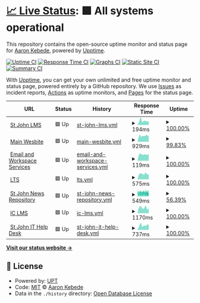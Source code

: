# [📈 Live Status](https://sys.stjohn.edu.et): <!--live status--> **🟩 All systems operational**

This repository contains the open-source uptime monitor and status page for [Aaron Kebede](www.kebede.org), powered by [Upptime](https://github.com/upptime/upptime).

[![Uptime CI](https://github.com/aaronkebede/s/workflows/Uptime%20CI/badge.svg)](https://github.com/aaronkebede/s/actions?query=workflow%3A%22Uptime+CI%22)
[![Response Time CI](https://github.com/aaronkebede/s/workflows/Response%20Time%20CI/badge.svg)](https://github.com/aaronkebede/s/actions?query=workflow%3A%22Response+Time+CI%22)
[![Graphs CI](https://github.com/aaronkebede/s/workflows/Graphs%20CI/badge.svg)](https://github.com/aaronkebede/s/actions?query=workflow%3A%22Graphs+CI%22)
[![Static Site CI](https://github.com/aaronkebede/s/workflows/Static%20Site%20CI/badge.svg)](https://github.com/aaronkebede/s/actions?query=workflow%3A%22Static+Site+CI%22)
[![Summary CI](https://github.com/aaronkebede/s/workflows/Summary%20CI/badge.svg)](https://github.com/aaronkebede/s/actions?query=workflow%3A%22Summary+CI%22)

With [Upptime](https://upptime.js.org), you can get your own unlimited and free uptime monitor and status page, powered entirely by a GitHub repository. We use [Issues](https://github.com/aaronkebede/s/issues) as incident reports, [Actions](https://github.com/aaronkebede/s/actions) as uptime monitors, and [Pages](https://sys.stjohn.edu.et) for the status page.

<!--start: status pages-->
<!-- This summary is generated by Upptime (https://github.com/upptime/upptime) -->
<!-- Do not edit this manually, your changes will be overwritten -->
<!-- prettier-ignore -->
| URL | Status | History | Response Time | Uptime |
| --- | ------ | ------- | ------------- | ------ |
| <img alt="" src="https://icons.duckduckgo.com/ip3/classroom.google.com.ico" height="13"> [St John LMS](https://classroom.google.com/a/stjohn.edu.et) | 🟩 Up | [st-john-lms.yml](https://github.com/aaronkebede/sj-status/commits/HEAD/history/st-john-lms.yml) | <details><summary><img alt="Response time graph" src="./graphs/st-john-lms/response-time-week.png" height="20"> 194ms</summary><br><a href="https://sys.stjohn.edu.et/history/st-john-lms"><img alt="Response time 3364" src="https://img.shields.io/endpoint?url=https%3A%2F%2Fraw.githubusercontent.com%2Faaronkebede%2Fsj-status%2FHEAD%2Fapi%2Fst-john-lms%2Fresponse-time.json"></a><br><a href="https://sys.stjohn.edu.et/history/st-john-lms"><img alt="24-hour response time 186" src="https://img.shields.io/endpoint?url=https%3A%2F%2Fraw.githubusercontent.com%2Faaronkebede%2Fsj-status%2FHEAD%2Fapi%2Fst-john-lms%2Fresponse-time-day.json"></a><br><a href="https://sys.stjohn.edu.et/history/st-john-lms"><img alt="7-day response time 194" src="https://img.shields.io/endpoint?url=https%3A%2F%2Fraw.githubusercontent.com%2Faaronkebede%2Fsj-status%2FHEAD%2Fapi%2Fst-john-lms%2Fresponse-time-week.json"></a><br><a href="https://sys.stjohn.edu.et/history/st-john-lms"><img alt="30-day response time 205" src="https://img.shields.io/endpoint?url=https%3A%2F%2Fraw.githubusercontent.com%2Faaronkebede%2Fsj-status%2FHEAD%2Fapi%2Fst-john-lms%2Fresponse-time-month.json"></a><br><a href="https://sys.stjohn.edu.et/history/st-john-lms"><img alt="1-year response time 3364" src="https://img.shields.io/endpoint?url=https%3A%2F%2Fraw.githubusercontent.com%2Faaronkebede%2Fsj-status%2FHEAD%2Fapi%2Fst-john-lms%2Fresponse-time-year.json"></a></details> | <details><summary><a href="https://sys.stjohn.edu.et/history/st-john-lms">100.00%</a></summary><a href="https://sys.stjohn.edu.et/history/st-john-lms"><img alt="All-time uptime 99.42%" src="https://img.shields.io/endpoint?url=https%3A%2F%2Fraw.githubusercontent.com%2Faaronkebede%2Fsj-status%2FHEAD%2Fapi%2Fst-john-lms%2Fuptime.json"></a><br><a href="https://sys.stjohn.edu.et/history/st-john-lms"><img alt="24-hour uptime 100.00%" src="https://img.shields.io/endpoint?url=https%3A%2F%2Fraw.githubusercontent.com%2Faaronkebede%2Fsj-status%2FHEAD%2Fapi%2Fst-john-lms%2Fuptime-day.json"></a><br><a href="https://sys.stjohn.edu.et/history/st-john-lms"><img alt="7-day uptime 100.00%" src="https://img.shields.io/endpoint?url=https%3A%2F%2Fraw.githubusercontent.com%2Faaronkebede%2Fsj-status%2FHEAD%2Fapi%2Fst-john-lms%2Fuptime-week.json"></a><br><a href="https://sys.stjohn.edu.et/history/st-john-lms"><img alt="30-day uptime 100.00%" src="https://img.shields.io/endpoint?url=https%3A%2F%2Fraw.githubusercontent.com%2Faaronkebede%2Fsj-status%2FHEAD%2Fapi%2Fst-john-lms%2Fuptime-month.json"></a><br><a href="https://sys.stjohn.edu.et/history/st-john-lms"><img alt="1-year uptime 99.42%" src="https://img.shields.io/endpoint?url=https%3A%2F%2Fraw.githubusercontent.com%2Faaronkebede%2Fsj-status%2FHEAD%2Fapi%2Fst-john-lms%2Fuptime-year.json"></a></details>
| <img alt="" src="https://icons.duckduckgo.com/ip3/stjohn.edu.et.ico" height="13"> [Main Wesbite](https://stjohn.edu.et) | 🟩 Up | [main-wesbite.yml](https://github.com/aaronkebede/sj-status/commits/HEAD/history/main-wesbite.yml) | <details><summary><img alt="Response time graph" src="./graphs/main-wesbite/response-time-week.png" height="20"> 929ms</summary><br><a href="https://sys.stjohn.edu.et/history/main-wesbite"><img alt="Response time 765" src="https://img.shields.io/endpoint?url=https%3A%2F%2Fraw.githubusercontent.com%2Faaronkebede%2Fsj-status%2FHEAD%2Fapi%2Fmain-wesbite%2Fresponse-time.json"></a><br><a href="https://sys.stjohn.edu.et/history/main-wesbite"><img alt="24-hour response time 947" src="https://img.shields.io/endpoint?url=https%3A%2F%2Fraw.githubusercontent.com%2Faaronkebede%2Fsj-status%2FHEAD%2Fapi%2Fmain-wesbite%2Fresponse-time-day.json"></a><br><a href="https://sys.stjohn.edu.et/history/main-wesbite"><img alt="7-day response time 929" src="https://img.shields.io/endpoint?url=https%3A%2F%2Fraw.githubusercontent.com%2Faaronkebede%2Fsj-status%2FHEAD%2Fapi%2Fmain-wesbite%2Fresponse-time-week.json"></a><br><a href="https://sys.stjohn.edu.et/history/main-wesbite"><img alt="30-day response time 1044" src="https://img.shields.io/endpoint?url=https%3A%2F%2Fraw.githubusercontent.com%2Faaronkebede%2Fsj-status%2FHEAD%2Fapi%2Fmain-wesbite%2Fresponse-time-month.json"></a><br><a href="https://sys.stjohn.edu.et/history/main-wesbite"><img alt="1-year response time 765" src="https://img.shields.io/endpoint?url=https%3A%2F%2Fraw.githubusercontent.com%2Faaronkebede%2Fsj-status%2FHEAD%2Fapi%2Fmain-wesbite%2Fresponse-time-year.json"></a></details> | <details><summary><a href="https://sys.stjohn.edu.et/history/main-wesbite">99.83%</a></summary><a href="https://sys.stjohn.edu.et/history/main-wesbite"><img alt="All-time uptime 99.85%" src="https://img.shields.io/endpoint?url=https%3A%2F%2Fraw.githubusercontent.com%2Faaronkebede%2Fsj-status%2FHEAD%2Fapi%2Fmain-wesbite%2Fuptime.json"></a><br><a href="https://sys.stjohn.edu.et/history/main-wesbite"><img alt="24-hour uptime 100.00%" src="https://img.shields.io/endpoint?url=https%3A%2F%2Fraw.githubusercontent.com%2Faaronkebede%2Fsj-status%2FHEAD%2Fapi%2Fmain-wesbite%2Fuptime-day.json"></a><br><a href="https://sys.stjohn.edu.et/history/main-wesbite"><img alt="7-day uptime 99.83%" src="https://img.shields.io/endpoint?url=https%3A%2F%2Fraw.githubusercontent.com%2Faaronkebede%2Fsj-status%2FHEAD%2Fapi%2Fmain-wesbite%2Fuptime-week.json"></a><br><a href="https://sys.stjohn.edu.et/history/main-wesbite"><img alt="30-day uptime 99.51%" src="https://img.shields.io/endpoint?url=https%3A%2F%2Fraw.githubusercontent.com%2Faaronkebede%2Fsj-status%2FHEAD%2Fapi%2Fmain-wesbite%2Fuptime-month.json"></a><br><a href="https://sys.stjohn.edu.et/history/main-wesbite"><img alt="1-year uptime 99.85%" src="https://img.shields.io/endpoint?url=https%3A%2F%2Fraw.githubusercontent.com%2Faaronkebede%2Fsj-status%2FHEAD%2Fapi%2Fmain-wesbite%2Fuptime-year.json"></a></details>
| <img alt="" src="https://icons.duckduckgo.com/ip3/mail.google.com.ico" height="13"> [Email and Workspace Services](https://mail.google.com/a/stjohn.edu.et) | 🟩 Up | [email-and-workspace-services.yml](https://github.com/aaronkebede/sj-status/commits/HEAD/history/email-and-workspace-services.yml) | <details><summary><img alt="Response time graph" src="./graphs/email-and-workspace-services/response-time-week.png" height="20"> 119ms</summary><br><a href="https://sys.stjohn.edu.et/history/email-and-workspace-services"><img alt="Response time 3229" src="https://img.shields.io/endpoint?url=https%3A%2F%2Fraw.githubusercontent.com%2Faaronkebede%2Fsj-status%2FHEAD%2Fapi%2Femail-and-workspace-services%2Fresponse-time.json"></a><br><a href="https://sys.stjohn.edu.et/history/email-and-workspace-services"><img alt="24-hour response time 133" src="https://img.shields.io/endpoint?url=https%3A%2F%2Fraw.githubusercontent.com%2Faaronkebede%2Fsj-status%2FHEAD%2Fapi%2Femail-and-workspace-services%2Fresponse-time-day.json"></a><br><a href="https://sys.stjohn.edu.et/history/email-and-workspace-services"><img alt="7-day response time 119" src="https://img.shields.io/endpoint?url=https%3A%2F%2Fraw.githubusercontent.com%2Faaronkebede%2Fsj-status%2FHEAD%2Fapi%2Femail-and-workspace-services%2Fresponse-time-week.json"></a><br><a href="https://sys.stjohn.edu.et/history/email-and-workspace-services"><img alt="30-day response time 122" src="https://img.shields.io/endpoint?url=https%3A%2F%2Fraw.githubusercontent.com%2Faaronkebede%2Fsj-status%2FHEAD%2Fapi%2Femail-and-workspace-services%2Fresponse-time-month.json"></a><br><a href="https://sys.stjohn.edu.et/history/email-and-workspace-services"><img alt="1-year response time 3229" src="https://img.shields.io/endpoint?url=https%3A%2F%2Fraw.githubusercontent.com%2Faaronkebede%2Fsj-status%2FHEAD%2Fapi%2Femail-and-workspace-services%2Fresponse-time-year.json"></a></details> | <details><summary><a href="https://sys.stjohn.edu.et/history/email-and-workspace-services">100.00%</a></summary><a href="https://sys.stjohn.edu.et/history/email-and-workspace-services"><img alt="All-time uptime 99.43%" src="https://img.shields.io/endpoint?url=https%3A%2F%2Fraw.githubusercontent.com%2Faaronkebede%2Fsj-status%2FHEAD%2Fapi%2Femail-and-workspace-services%2Fuptime.json"></a><br><a href="https://sys.stjohn.edu.et/history/email-and-workspace-services"><img alt="24-hour uptime 100.00%" src="https://img.shields.io/endpoint?url=https%3A%2F%2Fraw.githubusercontent.com%2Faaronkebede%2Fsj-status%2FHEAD%2Fapi%2Femail-and-workspace-services%2Fuptime-day.json"></a><br><a href="https://sys.stjohn.edu.et/history/email-and-workspace-services"><img alt="7-day uptime 100.00%" src="https://img.shields.io/endpoint?url=https%3A%2F%2Fraw.githubusercontent.com%2Faaronkebede%2Fsj-status%2FHEAD%2Fapi%2Femail-and-workspace-services%2Fuptime-week.json"></a><br><a href="https://sys.stjohn.edu.et/history/email-and-workspace-services"><img alt="30-day uptime 100.00%" src="https://img.shields.io/endpoint?url=https%3A%2F%2Fraw.githubusercontent.com%2Faaronkebede%2Fsj-status%2FHEAD%2Fapi%2Femail-and-workspace-services%2Fuptime-month.json"></a><br><a href="https://sys.stjohn.edu.et/history/email-and-workspace-services"><img alt="1-year uptime 99.43%" src="https://img.shields.io/endpoint?url=https%3A%2F%2Fraw.githubusercontent.com%2Faaronkebede%2Fsj-status%2FHEAD%2Fapi%2Femail-and-workspace-services%2Fuptime-year.json"></a></details>
| <img alt="" src="https://icons.duckduckgo.com/ip3/lts.stjohn.edu.et.ico" height="13"> [LTS](https://lts.stjohn.edu.et) | 🟩 Up | [lts.yml](https://github.com/aaronkebede/sj-status/commits/HEAD/history/lts.yml) | <details><summary><img alt="Response time graph" src="./graphs/lts/response-time-week.png" height="20"> 575ms</summary><br><a href="https://sys.stjohn.edu.et/history/lts"><img alt="Response time 634" src="https://img.shields.io/endpoint?url=https%3A%2F%2Fraw.githubusercontent.com%2Faaronkebede%2Fsj-status%2FHEAD%2Fapi%2Flts%2Fresponse-time.json"></a><br><a href="https://sys.stjohn.edu.et/history/lts"><img alt="24-hour response time 538" src="https://img.shields.io/endpoint?url=https%3A%2F%2Fraw.githubusercontent.com%2Faaronkebede%2Fsj-status%2FHEAD%2Fapi%2Flts%2Fresponse-time-day.json"></a><br><a href="https://sys.stjohn.edu.et/history/lts"><img alt="7-day response time 575" src="https://img.shields.io/endpoint?url=https%3A%2F%2Fraw.githubusercontent.com%2Faaronkebede%2Fsj-status%2FHEAD%2Fapi%2Flts%2Fresponse-time-week.json"></a><br><a href="https://sys.stjohn.edu.et/history/lts"><img alt="30-day response time 575" src="https://img.shields.io/endpoint?url=https%3A%2F%2Fraw.githubusercontent.com%2Faaronkebede%2Fsj-status%2FHEAD%2Fapi%2Flts%2Fresponse-time-month.json"></a><br><a href="https://sys.stjohn.edu.et/history/lts"><img alt="1-year response time 634" src="https://img.shields.io/endpoint?url=https%3A%2F%2Fraw.githubusercontent.com%2Faaronkebede%2Fsj-status%2FHEAD%2Fapi%2Flts%2Fresponse-time-year.json"></a></details> | <details><summary><a href="https://sys.stjohn.edu.et/history/lts">100.00%</a></summary><a href="https://sys.stjohn.edu.et/history/lts"><img alt="All-time uptime 99.94%" src="https://img.shields.io/endpoint?url=https%3A%2F%2Fraw.githubusercontent.com%2Faaronkebede%2Fsj-status%2FHEAD%2Fapi%2Flts%2Fuptime.json"></a><br><a href="https://sys.stjohn.edu.et/history/lts"><img alt="24-hour uptime 100.00%" src="https://img.shields.io/endpoint?url=https%3A%2F%2Fraw.githubusercontent.com%2Faaronkebede%2Fsj-status%2FHEAD%2Fapi%2Flts%2Fuptime-day.json"></a><br><a href="https://sys.stjohn.edu.et/history/lts"><img alt="7-day uptime 100.00%" src="https://img.shields.io/endpoint?url=https%3A%2F%2Fraw.githubusercontent.com%2Faaronkebede%2Fsj-status%2FHEAD%2Fapi%2Flts%2Fuptime-week.json"></a><br><a href="https://sys.stjohn.edu.et/history/lts"><img alt="30-day uptime 100.00%" src="https://img.shields.io/endpoint?url=https%3A%2F%2Fraw.githubusercontent.com%2Faaronkebede%2Fsj-status%2FHEAD%2Fapi%2Flts%2Fuptime-month.json"></a><br><a href="https://sys.stjohn.edu.et/history/lts"><img alt="1-year uptime 99.94%" src="https://img.shields.io/endpoint?url=https%3A%2F%2Fraw.githubusercontent.com%2Faaronkebede%2Fsj-status%2FHEAD%2Fapi%2Flts%2Fuptime-year.json"></a></details>
| <img alt="" src="https://icons.duckduckgo.com/ip3/news.stjohn.edu.et.ico" height="13"> [St John News Repository](https://news.stjohn.edu.et) | 🟩 Up | [st-john-news-repository.yml](https://github.com/aaronkebede/sj-status/commits/HEAD/history/st-john-news-repository.yml) | <details><summary><img alt="Response time graph" src="./graphs/st-john-news-repository/response-time-week.png" height="20"> 549ms</summary><br><a href="https://sys.stjohn.edu.et/history/st-john-news-repository"><img alt="Response time 543" src="https://img.shields.io/endpoint?url=https%3A%2F%2Fraw.githubusercontent.com%2Faaronkebede%2Fsj-status%2FHEAD%2Fapi%2Fst-john-news-repository%2Fresponse-time.json"></a><br><a href="https://sys.stjohn.edu.et/history/st-john-news-repository"><img alt="24-hour response time 580" src="https://img.shields.io/endpoint?url=https%3A%2F%2Fraw.githubusercontent.com%2Faaronkebede%2Fsj-status%2FHEAD%2Fapi%2Fst-john-news-repository%2Fresponse-time-day.json"></a><br><a href="https://sys.stjohn.edu.et/history/st-john-news-repository"><img alt="7-day response time 549" src="https://img.shields.io/endpoint?url=https%3A%2F%2Fraw.githubusercontent.com%2Faaronkebede%2Fsj-status%2FHEAD%2Fapi%2Fst-john-news-repository%2Fresponse-time-week.json"></a><br><a href="https://sys.stjohn.edu.et/history/st-john-news-repository"><img alt="30-day response time 555" src="https://img.shields.io/endpoint?url=https%3A%2F%2Fraw.githubusercontent.com%2Faaronkebede%2Fsj-status%2FHEAD%2Fapi%2Fst-john-news-repository%2Fresponse-time-month.json"></a><br><a href="https://sys.stjohn.edu.et/history/st-john-news-repository"><img alt="1-year response time 543" src="https://img.shields.io/endpoint?url=https%3A%2F%2Fraw.githubusercontent.com%2Faaronkebede%2Fsj-status%2FHEAD%2Fapi%2Fst-john-news-repository%2Fresponse-time-year.json"></a></details> | <details><summary><a href="https://sys.stjohn.edu.et/history/st-john-news-repository">56.39%</a></summary><a href="https://sys.stjohn.edu.et/history/st-john-news-repository"><img alt="All-time uptime 98.92%" src="https://img.shields.io/endpoint?url=https%3A%2F%2Fraw.githubusercontent.com%2Faaronkebede%2Fsj-status%2FHEAD%2Fapi%2Fst-john-news-repository%2Fuptime.json"></a><br><a href="https://sys.stjohn.edu.et/history/st-john-news-repository"><img alt="24-hour uptime 44.10%" src="https://img.shields.io/endpoint?url=https%3A%2F%2Fraw.githubusercontent.com%2Faaronkebede%2Fsj-status%2FHEAD%2Fapi%2Fst-john-news-repository%2Fuptime-day.json"></a><br><a href="https://sys.stjohn.edu.et/history/st-john-news-repository"><img alt="7-day uptime 56.39%" src="https://img.shields.io/endpoint?url=https%3A%2F%2Fraw.githubusercontent.com%2Faaronkebede%2Fsj-status%2FHEAD%2Fapi%2Fst-john-news-repository%2Fuptime-week.json"></a><br><a href="https://sys.stjohn.edu.et/history/st-john-news-repository"><img alt="30-day uptime 87.34%" src="https://img.shields.io/endpoint?url=https%3A%2F%2Fraw.githubusercontent.com%2Faaronkebede%2Fsj-status%2FHEAD%2Fapi%2Fst-john-news-repository%2Fuptime-month.json"></a><br><a href="https://sys.stjohn.edu.et/history/st-john-news-repository"><img alt="1-year uptime 98.92%" src="https://img.shields.io/endpoint?url=https%3A%2F%2Fraw.githubusercontent.com%2Faaronkebede%2Fsj-status%2FHEAD%2Fapi%2Fst-john-news-repository%2Fuptime-year.json"></a></details>
| <img alt="" src="https://icons.duckduckgo.com/ip3/interactclub.stjohn.edu.et.ico" height="13"> [IC LMS](https://interactclub.stjohn.edu.et) | 🟩 Up | [ic-lms.yml](https://github.com/aaronkebede/sj-status/commits/HEAD/history/ic-lms.yml) | <details><summary><img alt="Response time graph" src="./graphs/ic-lms/response-time-week.png" height="20"> 1170ms</summary><br><a href="https://sys.stjohn.edu.et/history/ic-lms"><img alt="Response time 1299" src="https://img.shields.io/endpoint?url=https%3A%2F%2Fraw.githubusercontent.com%2Faaronkebede%2Fsj-status%2FHEAD%2Fapi%2Fic-lms%2Fresponse-time.json"></a><br><a href="https://sys.stjohn.edu.et/history/ic-lms"><img alt="24-hour response time 1046" src="https://img.shields.io/endpoint?url=https%3A%2F%2Fraw.githubusercontent.com%2Faaronkebede%2Fsj-status%2FHEAD%2Fapi%2Fic-lms%2Fresponse-time-day.json"></a><br><a href="https://sys.stjohn.edu.et/history/ic-lms"><img alt="7-day response time 1170" src="https://img.shields.io/endpoint?url=https%3A%2F%2Fraw.githubusercontent.com%2Faaronkebede%2Fsj-status%2FHEAD%2Fapi%2Fic-lms%2Fresponse-time-week.json"></a><br><a href="https://sys.stjohn.edu.et/history/ic-lms"><img alt="30-day response time 1353" src="https://img.shields.io/endpoint?url=https%3A%2F%2Fraw.githubusercontent.com%2Faaronkebede%2Fsj-status%2FHEAD%2Fapi%2Fic-lms%2Fresponse-time-month.json"></a><br><a href="https://sys.stjohn.edu.et/history/ic-lms"><img alt="1-year response time 1299" src="https://img.shields.io/endpoint?url=https%3A%2F%2Fraw.githubusercontent.com%2Faaronkebede%2Fsj-status%2FHEAD%2Fapi%2Fic-lms%2Fresponse-time-year.json"></a></details> | <details><summary><a href="https://sys.stjohn.edu.et/history/ic-lms">100.00%</a></summary><a href="https://sys.stjohn.edu.et/history/ic-lms"><img alt="All-time uptime 99.93%" src="https://img.shields.io/endpoint?url=https%3A%2F%2Fraw.githubusercontent.com%2Faaronkebede%2Fsj-status%2FHEAD%2Fapi%2Fic-lms%2Fuptime.json"></a><br><a href="https://sys.stjohn.edu.et/history/ic-lms"><img alt="24-hour uptime 100.00%" src="https://img.shields.io/endpoint?url=https%3A%2F%2Fraw.githubusercontent.com%2Faaronkebede%2Fsj-status%2FHEAD%2Fapi%2Fic-lms%2Fuptime-day.json"></a><br><a href="https://sys.stjohn.edu.et/history/ic-lms"><img alt="7-day uptime 100.00%" src="https://img.shields.io/endpoint?url=https%3A%2F%2Fraw.githubusercontent.com%2Faaronkebede%2Fsj-status%2FHEAD%2Fapi%2Fic-lms%2Fuptime-week.json"></a><br><a href="https://sys.stjohn.edu.et/history/ic-lms"><img alt="30-day uptime 100.00%" src="https://img.shields.io/endpoint?url=https%3A%2F%2Fraw.githubusercontent.com%2Faaronkebede%2Fsj-status%2FHEAD%2Fapi%2Fic-lms%2Fuptime-month.json"></a><br><a href="https://sys.stjohn.edu.et/history/ic-lms"><img alt="1-year uptime 99.93%" src="https://img.shields.io/endpoint?url=https%3A%2F%2Fraw.githubusercontent.com%2Faaronkebede%2Fsj-status%2FHEAD%2Fapi%2Fic-lms%2Fuptime-year.json"></a></details>
| <img alt="" src="https://icons.duckduckgo.com/ip3/help.stjohn.edu.et.ico" height="13"> [St John IT Help Desk](https://help.stjohn.edu.et/portal/en/home) | 🟩 Up | [st-john-it-help-desk.yml](https://github.com/aaronkebede/sj-status/commits/HEAD/history/st-john-it-help-desk.yml) | <details><summary><img alt="Response time graph" src="./graphs/st-john-it-help-desk/response-time-week.png" height="20"> 737ms</summary><br><a href="https://sys.stjohn.edu.et/history/st-john-it-help-desk"><img alt="Response time 704" src="https://img.shields.io/endpoint?url=https%3A%2F%2Fraw.githubusercontent.com%2Faaronkebede%2Fsj-status%2FHEAD%2Fapi%2Fst-john-it-help-desk%2Fresponse-time.json"></a><br><a href="https://sys.stjohn.edu.et/history/st-john-it-help-desk"><img alt="24-hour response time 810" src="https://img.shields.io/endpoint?url=https%3A%2F%2Fraw.githubusercontent.com%2Faaronkebede%2Fsj-status%2FHEAD%2Fapi%2Fst-john-it-help-desk%2Fresponse-time-day.json"></a><br><a href="https://sys.stjohn.edu.et/history/st-john-it-help-desk"><img alt="7-day response time 737" src="https://img.shields.io/endpoint?url=https%3A%2F%2Fraw.githubusercontent.com%2Faaronkebede%2Fsj-status%2FHEAD%2Fapi%2Fst-john-it-help-desk%2Fresponse-time-week.json"></a><br><a href="https://sys.stjohn.edu.et/history/st-john-it-help-desk"><img alt="30-day response time 725" src="https://img.shields.io/endpoint?url=https%3A%2F%2Fraw.githubusercontent.com%2Faaronkebede%2Fsj-status%2FHEAD%2Fapi%2Fst-john-it-help-desk%2Fresponse-time-month.json"></a><br><a href="https://sys.stjohn.edu.et/history/st-john-it-help-desk"><img alt="1-year response time 704" src="https://img.shields.io/endpoint?url=https%3A%2F%2Fraw.githubusercontent.com%2Faaronkebede%2Fsj-status%2FHEAD%2Fapi%2Fst-john-it-help-desk%2Fresponse-time-year.json"></a></details> | <details><summary><a href="https://sys.stjohn.edu.et/history/st-john-it-help-desk">100.00%</a></summary><a href="https://sys.stjohn.edu.et/history/st-john-it-help-desk"><img alt="All-time uptime 99.93%" src="https://img.shields.io/endpoint?url=https%3A%2F%2Fraw.githubusercontent.com%2Faaronkebede%2Fsj-status%2FHEAD%2Fapi%2Fst-john-it-help-desk%2Fuptime.json"></a><br><a href="https://sys.stjohn.edu.et/history/st-john-it-help-desk"><img alt="24-hour uptime 100.00%" src="https://img.shields.io/endpoint?url=https%3A%2F%2Fraw.githubusercontent.com%2Faaronkebede%2Fsj-status%2FHEAD%2Fapi%2Fst-john-it-help-desk%2Fuptime-day.json"></a><br><a href="https://sys.stjohn.edu.et/history/st-john-it-help-desk"><img alt="7-day uptime 100.00%" src="https://img.shields.io/endpoint?url=https%3A%2F%2Fraw.githubusercontent.com%2Faaronkebede%2Fsj-status%2FHEAD%2Fapi%2Fst-john-it-help-desk%2Fuptime-week.json"></a><br><a href="https://sys.stjohn.edu.et/history/st-john-it-help-desk"><img alt="30-day uptime 100.00%" src="https://img.shields.io/endpoint?url=https%3A%2F%2Fraw.githubusercontent.com%2Faaronkebede%2Fsj-status%2FHEAD%2Fapi%2Fst-john-it-help-desk%2Fuptime-month.json"></a><br><a href="https://sys.stjohn.edu.et/history/st-john-it-help-desk"><img alt="1-year uptime 99.93%" src="https://img.shields.io/endpoint?url=https%3A%2F%2Fraw.githubusercontent.com%2Faaronkebede%2Fsj-status%2FHEAD%2Fapi%2Fst-john-it-help-desk%2Fuptime-year.json"></a></details>

<!--end: status pages-->

[**Visit our status website →**](https://sys.stjohn.edu.et)

## 📄 License

- Powered by: [UPT](https://github.com/aaronkebede/sj-status)
- Code: [MIT](./LICENSE) © [Aaron Kebede](www.kebede.org)
- Data in the `./history` directory: [Open Database License](https://opendatacommons.org/licenses/odbl/1-0/)
